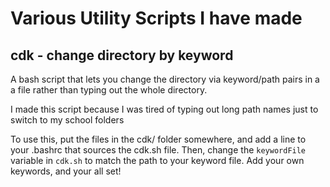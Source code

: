 # Various Utility Scripts I have made


## cdk - change directory by keyword
A bash script that lets you change the directory via keyword/path pairs in a a file rather than typing out the whole directory.

I made this script because I was tired of typing out long path names just to switch to my school folders

To use this, put the files in the cdk/ folder somewhere, and add a line to your .bashrc that sources the cdk.sh file. Then, change the `keywordFile` variable in `cdk.sh` to match the path to your keyword file. Add your own keywords, and your all set!

